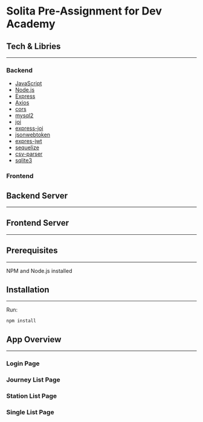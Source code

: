 # Solita Pre-Assignment for Dev Academy

## Tech & Libries

------

### Backend

- [JavaScript](https://developer.mozilla.org/en-US/)
- [Node.js](https://nodejs.org/en/)
- [Express](https://expressjs.com/)
- [Axios](https://axios-http.com/)
- [cors](https://www.npmjs.com/package/cors)
- [mysql2](https://www.npmjs.com/package/mysql2)
- [joi](https://joi.dev/)
- [express-joi](https://www.npmjs.com/package/@escook/express-joi)
- [jsonwebtoken](https://www.npmjs.com/package/jsonwebtoken)
- [expres-jwt](https://www.npmjs.com/package/express-jwt)
- [sequelize](https://sequelize.org/)
- [csv-parser](https://www.npmjs.com/package/csv-parser)
- [sqlite3](https://www.npmjs.com/package/sqlite3)

### Frontend

## Backend Server

------



## Frontend Server

------



## Prerequisites

------

NPM and Node.js installed



## Installation

------

Run:

```
npm install
```

## App Overview

------

### Login Page

### Journey List Page

### Station List Page

### Single List Page